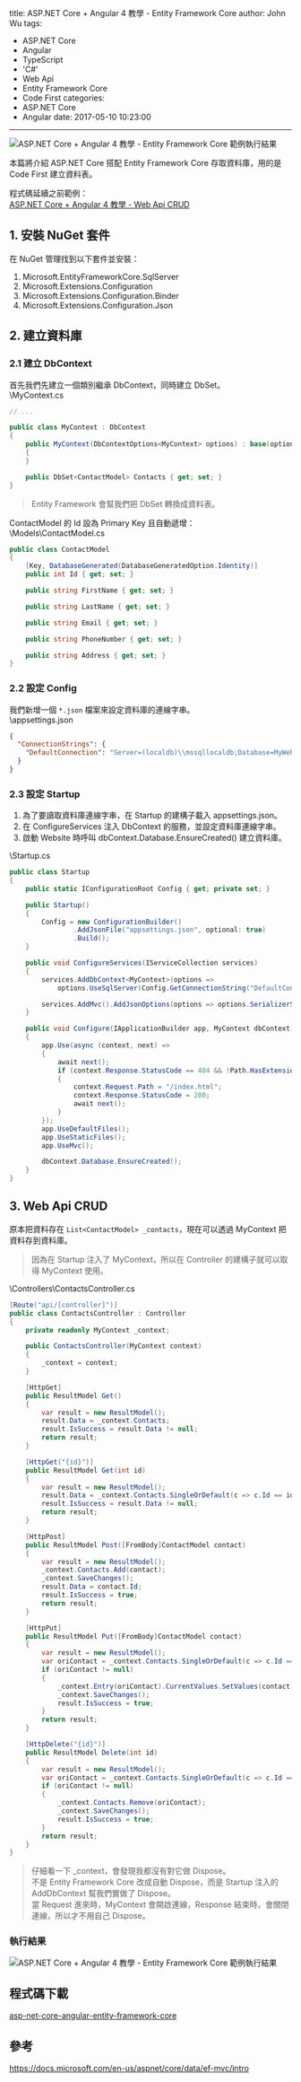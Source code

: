 title: ASP.NET Core + Angular 4 教學 - Entity Framework Core
author: John Wu
tags:
  - ASP.NET Core
  - Angular
  - TypeScript
  - 'C#'
  - Web Api
  - Entity Framework Core
  - Code First
categories:
  - ASP.NET Core
  - Angular
date: 2017-05-10 10:23:00
---
![ASP.NET Core + Angular 4 教學 - Entity Framework Core 範例執行結果](/images/pasted-11p.png)

本篇將介紹 ASP.NET Core 搭配 Entity Framework Core 存取資料庫，用的是 Code First 建立資料表。

<!-- more -->

程式碼延續之前範例：  
[ASP.NET Core + Angular 4 教學 - Web Api CRUD](/article/asp-net-core-angular-4-教學-web-api-crud.html)  

## 1. 安裝 NuGet 套件

在 NuGet 管理找到以下套件並安裝：
1. Microsoft.EntityFrameworkCore.SqlServer
2. Microsoft.Extensions.Configuration
3. Microsoft.Extensions.Configuration.Binder
4. Microsoft.Extensions.Configuration.Json

## 2. 建立資料庫

### 2.1 建立 DbContext

首先我們先建立一個類別繼承 DbContext，同時建立 DbSet。  
\MyContext.cs
```cs
// ...

public class MyContext : DbContext
{
    public MyContext(DbContextOptions<MyContext> options) : base(options)
    {
    }

    public DbSet<ContactModel> Contacts { get; set; }
}
```
> Entity Framework 會幫我們把 DbSet 轉換成資料表。  

ContactModel 的 Id 設為 Primary Key 且自動遞增：  
\Models\ContactModel.cs
```cs
public class ContactModel
{
    [Key, DatabaseGenerated(DatabaseGeneratedOption.Identity)]
    public int Id { get; set; }

    public string FirstName { get; set; }

    public string LastName { get; set; }

    public string Email { get; set; }

    public string PhoneNumber { get; set; }

    public string Address { get; set; }
}
```

### 2.2 設定 Config

我們新增一個 `*.json` 檔案來設定資料庫的連線字串。  
\appsettings.json
```json
{
  "ConnectionStrings": {
    "DefaultConnection": "Server=(localdb)\\mssqllocaldb;Database=MyWebsite;"
  }
}
```

### 2.3 設定 Startup

1. 為了要讀取資料庫連線字串，在 Startup 的建構子載入 appsettings.json。  
2. 在 ConfigureServices 注入 DbContext 的服務，並設定資料庫連線字串。  
3. 啟動 Website 時呼叫 dbContext.Database.EnsureCreated() 建立資料庫。  

\Startup.cs
```cs
public class Startup
{
    public static IConfigurationRoot Config { get; private set; }

    public Startup()
    {
        Config = new ConfigurationBuilder()
                .AddJsonFile("appsettings.json", optional: true)
                .Build();
    }

    public void ConfigureServices(IServiceCollection services)
    {
        services.AddDbContext<MyContext>(options =>
            options.UseSqlServer(Config.GetConnectionString("DefaultConnection")));

        services.AddMvc().AddJsonOptions(options => options.SerializerSettings.ContractResolver = new DefaultContractResolver());
    }

    public void Configure(IApplicationBuilder app, MyContext dbContext)
    {
        app.Use(async (context, next) =>
        {
            await next();
            if (context.Response.StatusCode == 404 && !Path.HasExtension(context.Request.Path.Value))
            {
                context.Request.Path = "/index.html";
                context.Response.StatusCode = 200;
                await next();
            }
        });
        app.UseDefaultFiles();
        app.UseStaticFiles();
        app.UseMvc();

        dbContext.Database.EnsureCreated();
    }
}
```

## 3. Web Api CRUD

原本把資料存在 `List<ContactModel> _contacts`，現在可以透過 MyContext 把資料存到資料庫。  
> 因為在 Startup 注入了 MyContext，所以在 Controller 的建構子就可以取得 MyContext 使用。  

\Controllers\ContactsController.cs
```cs
[Route("api/[controller]")]
public class ContactsController : Controller
{
    private readonly MyContext _context;

    public ContactsController(MyContext context)
    {
        _context = context;
    }

    [HttpGet]
    public ResultModel Get()
    {
        var result = new ResultModel();
        result.Data = _context.Contacts;
        result.IsSuccess = result.Data != null;
        return result;
    }

    [HttpGet("{id}")]
    public ResultModel Get(int id)
    {
        var result = new ResultModel();
        result.Data = _context.Contacts.SingleOrDefault(c => c.Id == id);
        result.IsSuccess = result.Data != null;
        return result;
    }

    [HttpPost]
    public ResultModel Post([FromBody]ContactModel contact)
    {
        var result = new ResultModel();
        _context.Contacts.Add(contact);
        _context.SaveChanges();
        result.Data = contact.Id;
        result.IsSuccess = true;
        return result;
    }

    [HttpPut]
    public ResultModel Put([FromBody]ContactModel contact)
    {
        var result = new ResultModel();
        var oriContact = _context.Contacts.SingleOrDefault(c => c.Id == contact.Id);
        if (oriContact != null)
        {
            _context.Entry(oriContact).CurrentValues.SetValues(contact);
            _context.SaveChanges();
            result.IsSuccess = true;
        }
        return result;
    }

    [HttpDelete("{id}")]
    public ResultModel Delete(int id)
    {
        var result = new ResultModel();
        var oriContact = _context.Contacts.SingleOrDefault(c => c.Id == id);
        if (oriContact != null)
        {
            _context.Contacts.Remove(oriContact);
            _context.SaveChanges();
            result.IsSuccess = true;
        }
        return result;
    }
}
```
> 仔細看一下 _context，會發現我都沒有對它做 Dispose。  
> 不是 Entity Framework Core 改成自動 Dispose，而是 Startup 注入的 AddDbContext 幫我們實做了 Dispose。  
> 當 Request 進來時，MyContext 會開啟連線，Response 結束時，會關閉連線，所以才不用自己 Dispose。

### 執行結果

![ASP.NET Core + Angular 4 教學 - Entity Framework Core 範例執行結果](/images/pasted-11.gif)

## 程式碼下載

[asp-net-core-angular-entity-framework-core](https://github.com/johnwu1114/asp-net-core-angular-entity-framework-core)

## 參考

https://docs.microsoft.com/en-us/aspnet/core/data/ef-mvc/intro